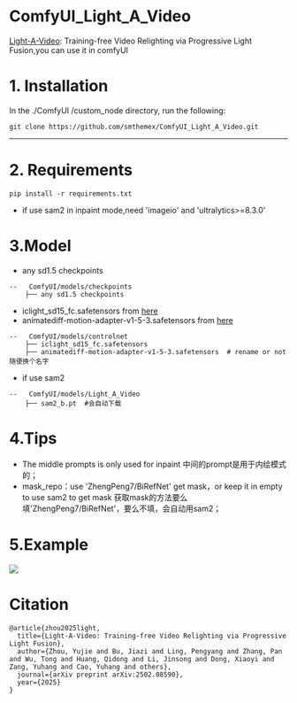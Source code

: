 # ComfyUI_Light_A_Video
[Light-A-Video](https://github.com/bcmi/Light-A-Video): Training-free Video Relighting via Progressive Light Fusion,you can use it in comfyUI


# 1. Installation

In the ./ComfyUI /custom_node directory, run the following:   
```
git clone https://github.com/smthemex/ComfyUI_Light_A_Video.git
```
---

# 2. Requirements  
```
pip install -r requirements.txt
```
* if use sam2 in inpaint mode,need 'imageio' and 'ultralytics>=8.3.0'

# 3.Model
* any sd1.5 checkpoints
```
--   ComfyUI/models/checkpoints
    ├── any sd1.5 checkpoints
```
* iclight_sd15_fc.safetensors from [here](https://huggingface.co/lllyasviel/ic-light/tree/main)
* animatediff-motion-adapter-v1-5-3.safetensors from [here](https://huggingface.co/guoyww/animatediff-motion-adapter-v1-5-3/tree/main)
```
--   ComfyUI/models/controlnet
    ├── iclight_sd15_fc.safetensors
    ├── animatediff-motion-adapter-v1-5-3.safetensors  # rename or not 随便换个名字
```
* if use sam2
```
--   ComfyUI/models/Light_A_Video
    ├── sam2_b.pt  #会自动下载
```  

# 4.Tips
* The middle prompts is only used for inpaint 中间的prompt是用于内绘模式的；
* mask_repo：use 'ZhengPeng7/BiRefNet' get mask，or keep it in empty to use sam2 to get mask 获取mask的方法要么填'ZhengPeng7/BiRefNet'，要么不填，会自动用sam2；


# 5.Example
![](https://github.com/smthemex/ComfyUI_Light_A_Video/blob/main/example.png)

# Citation
```
@article{zhou2025light,
  title={Light-A-Video: Training-free Video Relighting via Progressive Light Fusion},
  author={Zhou, Yujie and Bu, Jiazi and Ling, Pengyang and Zhang, Pan and Wu, Tong and Huang, Qidong and Li, Jinsong and Dong, Xiaoyi and Zang, Yuhang and Cao, Yuhang and others},
  journal={arXiv preprint arXiv:2502.08590},
  year={2025}
}
```

